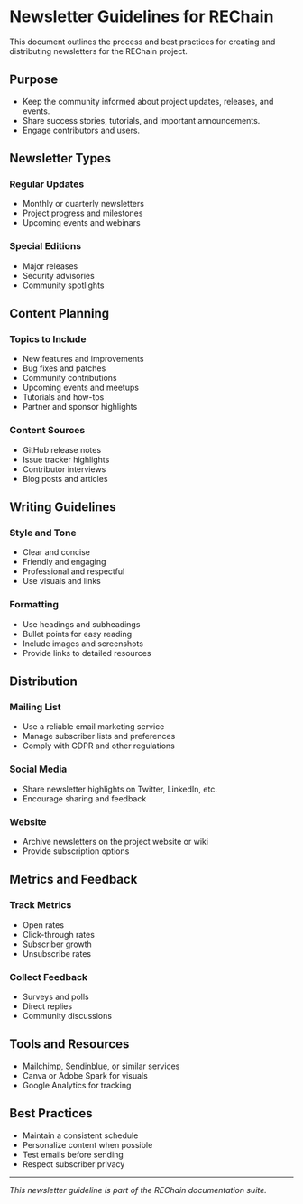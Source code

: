 # Newsletter Guidelines for REChain

This document outlines the process and best practices for creating and distributing newsletters for the REChain project.

## Purpose

- Keep the community informed about project updates, releases, and events.
- Share success stories, tutorials, and important announcements.
- Engage contributors and users.

## Newsletter Types

### Regular Updates
- Monthly or quarterly newsletters
- Project progress and milestones
- Upcoming events and webinars

### Special Editions
- Major releases
- Security advisories
- Community spotlights

## Content Planning

### Topics to Include
- New features and improvements
- Bug fixes and patches
- Community contributions
- Upcoming events and meetups
- Tutorials and how-tos
- Partner and sponsor highlights

### Content Sources
- GitHub release notes
- Issue tracker highlights
- Contributor interviews
- Blog posts and articles

## Writing Guidelines

### Style and Tone
- Clear and concise
- Friendly and engaging
- Professional and respectful
- Use visuals and links

### Formatting
- Use headings and subheadings
- Bullet points for easy reading
- Include images and screenshots
- Provide links to detailed resources

## Distribution

### Mailing List
- Use a reliable email marketing service
- Manage subscriber lists and preferences
- Comply with GDPR and other regulations

### Social Media
- Share newsletter highlights on Twitter, LinkedIn, etc.
- Encourage sharing and feedback

### Website
- Archive newsletters on the project website or wiki
- Provide subscription options

## Metrics and Feedback

### Track Metrics
- Open rates
- Click-through rates
- Subscriber growth
- Unsubscribe rates

### Collect Feedback
- Surveys and polls
- Direct replies
- Community discussions

## Tools and Resources

- Mailchimp, Sendinblue, or similar services
- Canva or Adobe Spark for visuals
- Google Analytics for tracking

## Best Practices

- Maintain a consistent schedule
- Personalize content when possible
- Test emails before sending
- Respect subscriber privacy

---

*This newsletter guideline is part of the REChain documentation suite.*
